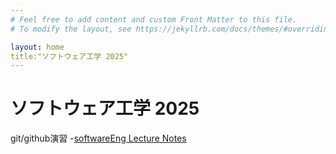 ```yaml
---
# Feel free to add content and custom Front Matter to this file.
# To modify the layout, see https://jekyllrb.com/docs/themes/#overriding-theme-defaults

layout: home
title:"ソフトウェア工学 2025"
---
```


# ソフトウェア工学 2025

git/github演習
-[softwareEng Lecture Notes](/docs/softwareEng2025/)